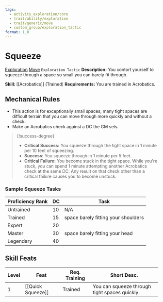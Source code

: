 ```yaml
---
tags:
  - activity_exploration/core
  - trait/ability/exploration
  - trait/generic/move
  - custom_group/exploration_tactic
format: 1_0
---
```

# Squeeze

[Exploration](Exploration.md "Action & Ability Trait") [Move](Move.md "General Trait") `Exploration Tactic`
**Description:** You contort yourself to squeeze through a space so small you can barely fit through. 

**Skill:** [[Acrobatics]] (Trained)
**Requirements:**  You are trained in Acrobatics.

## Mechanical Rules

- This action is for exceptionally small spaces; many tight spaces are difficult terrain that you can move through more quickly and without a check. 
- Make an Acrobatics check against a DC the GM sets.

> [!success-degree] 
>- **Critical Success:** You squeeze through the tight space in 1 minute per 10 feet of squeezing. 
>- **Success:** You squeeze through in 1 minute per 5 feet.  
>- **Critical Failure:** You become stuck in the tight space. While you're stuck, you can spend 1 minute attempting another Acrobatics check at the same DC. Any result on that check other than a critical failure causes you to become unstuck.

### Sample Squeeze Tasks

| **Proficiency Rank** | **DC** | Task                                |
| -------------------- | ------ | ----------------------------------- |
| Untrained            | 10     | N/A                                 |
| Trained              | 15     | space barely fitting your shoulders |
| Expert               | 20     |                                     |
| Master               | 30     | space barely fitting your head      |
| Legendary            | 40     |                                     |


## Skill Feats

| Level | Feat                    | Req. Training | Short Desc.                                   |
| ----- | ----------------------- | ------------- | --------------------------------------------- |
| 1     | [[Quick Squeeze]]       | Trained       | You can squeeze through tight spaces quickly. |
